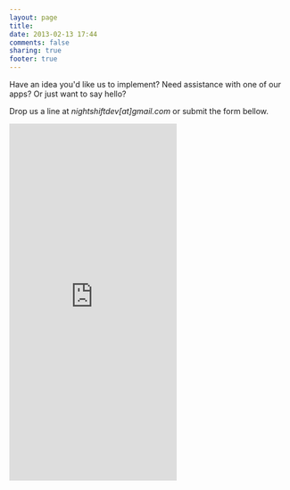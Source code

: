 ```yaml
---
layout: page
title: 
date: 2013-02-13 17:44
comments: false
sharing: true
footer: true
---
```


Have an idea you'd like us to implement? Need assistance with one of our apps?
Or just want to say hello?

Drop us a line at _nightshiftdev[at]gmail.com_ or submit the form bellow.

<iframe src="https://docs.google.com/forms/d/1LXUMqsLWDsfrqROB4N3xku6fQMa18xZxLxbEHLiyv4c/viewform?embedded=true" width="auto" height="640" frameborder="0" marginheight="0" marginwidth="0">Loading...</iframe>
